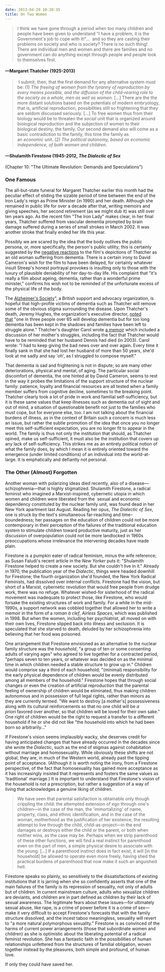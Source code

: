 ```yaml
---
date: 2013-04-29 10:20:35
title: On Two Women
---
```


> I think we have gone through a period when too many children and people have been given to understand "I have a problem, it is the Government's job to cope with it!"...  and so they are casting their problems on society and who is society? There is no such thing! There are individual men and women and there are families and no government can do anything except through people and people look to themselves first. 
#### —Margaret Thatcher (1925-2013)

> I submit, then, that the first demand for any alternative system must be: (1) <em>The freeing of women from the tyranny of reproduction by every means possible, and the diffusion of the child-rearing role to the society as a whole, men as well as women</em>. [...] There are the the more distant solutions based on the potentials of modern embryology, that is, artificial reproduction, possibilities still so frightening that they are seldom discussed seriously. [...] To free women thus from their biology would be to threaten the <em>social</em> unit that is organized around biological reproduction and the subjection of women to their biological destiny, the family. Our second demand also will come as a basic contradiction to the family, this time the family as an _economic_ unit. (2) _The political autonomy, based on economic independence, of both women and children_. 
#### —Shulamith Firestone (1945-2012, _The Dialectic of Sex_
(Chapter 10: "The Ultimate Revolution: Demands and Speculations")

### One Famous
The all-but-state funeral for Margaret Thatcher earlier this month had the peculiar effect of eliding the sizable period of time between the end of the Iron Lady's reign as Prime Minister (in 1990) and her death. Although she remained in public life for over a decade after that, writing memoirs and giving speeches, her second retirement (as we might dub it) was still over ten years ago. As the recent film "The Iron Lady" makes clear, in her final years, Thatcher suffered from vascular dementia prompted by brain damage suffered during a series of small strokes in March 2002. It was another stroke that finally ended her life this year.

Possibly we are scared by the idea that the body outlives the public persona, or, more specifically, the person's public utility; this is certainly suggested by the [negative reactions](http://www.telegraph.co.uk/news/politics/margaret-thatcher/8996782/David-Cameron-The-Iron-Lady-should-have-been-delayed.html) to the film's depictions of Thatcher as an old woman suffering from dementia. There is a certain irony to David Cameron's wish for the film to have been delayed, for certainly whatever insult Streep's honest portrayal provokes is insulting only to those with the luxury of plausible deniability of her day-to-day life. His complaint that "it's really a film about ageing, dementia, rather than a wonderful prime minister," confirms his wish not to be reminded of the unfortunate excess of the physical life of the body.

The [Alzheimer's Society](http://www.alzheimers.org.uk/)", a British support and advocacy organization, is hopeful that high-profile victims of dementia such as Thatcher will remove some of the obvious stigma surrounding the disease. Upon Thatcher's death, Jeremy Hughes, the organization's executive director, [noted that](http://www.carehome.co.uk/news/article.cfm/id/1559713/alzheimers-society-hopes-thatchers-death-will-help-tackle-stigma-of-dementia) "one in three people over 65 will develop dementia but for too long dementia has been kept in the shadows and families have been left to struggle alone." Thatcher's daughter Carol wrote [a memoir](http://www.amazon.com/Swim-Part-Goldfish-Bowl-Memoir/dp/0755317068) which included a discussion of her mother's struggles, including the fact that Thatcher would have to be reminded that her husband Dennis had died (in 2003). Carol wrote: "I had to keep giving the bad news over and over again. Every time it finally sank in that she had lost her husband of more than 50 years, she'd look at me sadly and say 'oh', as I struggled to compose myself."

That dementia is sad and frightening is not in dispute; so are many other deteriorations, physical and mental, of aging. The particular social discomfort of dementia, the one hinted at by David Cameron, seems to rest in the way it probes the limitations of the support structure of the nuclear family: patience, loyalty and financial resources are all tested when a family member suffers from cognitive decline, sometimes to the breaking point. Thatcher clearly took a lot of pride in work and familial self-sufficiency, but it is these same values that keep illnesses such as dementia out of sight and out of mind, a situation of questionable benefit not just to the families who must cope, but for everyone else, too. I am not talking about the financial burdens of illness, as in the context of Britain such a concern is much less an issue, but rather the subtle promotion of the idea that once you no longer meet this self-sufficient expectation, you are no longer fit to appear in the world. The family is thus not only the institution that should, as Thatcher opined, make us self-sufficient, it must also be the institution that covers up any lack of self-sufficiency. This strikes me as an entirely political notion of what the family does, by which I mean it is entirely oriented toward the emergence (under limited conditions) of an individual into the world-at-large. It is emphatically and defiantly not personal.

### The Other (Almost) Forgotten
Another woman with polarizing ideas died recently, also of a disease—schizophrenia—that is highly stigmatized. Shulamith Firestone, a radical feminist who imagined a Marxist-inspired, cybernetic utopia in which women and children were liberated from the  sexual and economic dependency constituted by the nuclear family unit, was found dead in her New York apartment last August. Reading her opus, _The Dialectic of Sex_, one is struck by the text's simultaneous far-reaching and time-boundedness; her passages on the education of children could not be more contemporary in their perception of the failures of the traditional education system to stimulate children toward productive maturity, just as her discussion of overpopulation could not be more landlocked in 1960s preoccupations whose irrelevance the intervening decades have made plain.

Firestone is a pumpkin eater of radical feminism, minus the wife reference; as Susan Faludi's recent article in the _New Yorker_ puts it: "Shulamith Firestone helped to create a new society. But she couldn't live in it." Already in 1970, the publication year of the _Dialectic_, things were headed downhill for Firestone; the fourth organization she'd founded, the New York Radical Feminists, had dissolved over internal conflicts. Firestone had the vision, but short of a Marxist, cybernetic revolution that would free people from drudge work, there was no refuge. Whatever wished-for sisterhood of the radical movement was inadequate to protect those, like Firestone, who would forsake the existing structures of work and family. For a while in the mid-1990s, a support network was cobbled together that allowed her to write a memoir in the form of a _roman à clef_, _Airless Spaces_, which was published in 1998. But when the women, including her psychiatrist, all moved on with their own lives, Firestone slipped back into illness and seclusion. It is speculated that she starved to death, deluded by her schizophrenia into believing that her food was poisoned.

One arrangement that Firestone envisioned as an alternative to the nuclear family structure was the _household_, "a group of ten or some consenting adults of varying ages" who agreed to live together for a contracted period, "perhaps seven to ten years, or whatever was decided on as the minimal time in which children needed a stable structure to grow up in." Children would comprise say a third of each household; "(minimal) responsibility for the early physical dependence of children would be evenly distributed among all members of the household." Firestone hopes that through social changes or even the creation of artificial reproduction that the parental feeling of ownership of children would be eliminated, thus making children autonomous and in possession of full legal rights, rather than minors as they are currently termed. "We want to destroy [a mother's] possessiveness along with its cultural reinforcements so that no one child will be _a priori_ favored over another, so that children will be loved for their own sake." One right of children would be the right to request a transfer to a different household if he or she did not like "the household into which he had been born so arbitrarily..."

If Firestone's vision seems implausibly wacky, she deserves credit for having anticipated changes that have already occurred in the decades since she wrote the _Dialectic_, such as the end of stigmas against cohabitation without marriage and homosexuality. While obviously these shifts are not global, they are, in much of the Western world, already past the tipping point of acceptance. (Although it is worth noting the irony, from a Firestone perspective, of the fact that homosexuality has gained more acceptance as it has increasingly insisted that it represents and fosters the same values as 'traditional' marriage.) It is important to understand that Firestone's vision of the household is not a prescription, but rather a suggestion of a way of living that acknowledges a genuine liking of children.

> We have seen that parental satisfaction is obtainable only though crippling the child: the attempted extension of ego through one's children—in the case of the man, the 'immortalizing' of name, property, class, and ethnic identification, and in the case of the woman, motherhood as the justification of her existence, the resulting attempt to live through the child, child-as-project—in the end damages or destroys either the child or the parent, or both when neither wins, as the case may be. Perhaps when we strip parenthood of these other functions, we will find a real instinct for parenthood even on the part of men, a simple physical desire to associate with the young. [...] If a parenthood instinct does in fact exist, it will [in the household] be allowed to operate even more freely, having shed the practical burdens of parenthood that now make it such an anguished hell.

Firestone speaks so plainly, so sensitively to the dissatisfactions of existing institutions that it is jarring when she so confidently asserts that one of the main failures of the family is its repression of sexuality, not only of adults but of children. In current mainstream culture, adults who sexualize children are deviants, and children are in part defined as children by their lack of sexual awareness. The legitimate fears about these issues—for ultimately sexual abuse, like rape, is a crime of power before it is a crime of sex—make it very difficult to accept Firestone's forecasts that with the family structure dissolved, and the incest taboo meaningless, sexuality will revert to "a more natural polymorphous sexuality." Firestone is as convinced of the harms of current power arrangements (those that subordinate women and children) as she is optimistic about the liberating potential of a radical feminist revolution. She has a fantastic faith in the possibilities of human relationships unfettered from the structures of familial obligation, woven together instead by the pleasures, both simple and profound, of human love.

If only they could have saved her.
